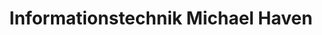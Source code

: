 ---
title: "Informationstechnik Michael Haven"
url: /uedem/informationstechnik-michael-haven/
shop: Basteln
---